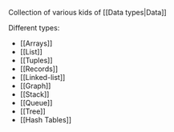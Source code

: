 Collection of various kids of [[Data types|Data]]

Different types:
- [[Arrays]]
- [[List]]
- [[Tuples]]
- [[Records]]
- [[Linked-list]]
- [[Graph]]
- [[Stack]]
- [[Queue]]
- [[Tree]]
- [[Hash Tables]]